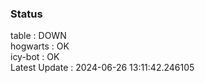 ### Status


table : DOWN  
hogwarts : OK  
icy-bot : OK  
Latest Update : 2024-06-26 13:11:42.246105

